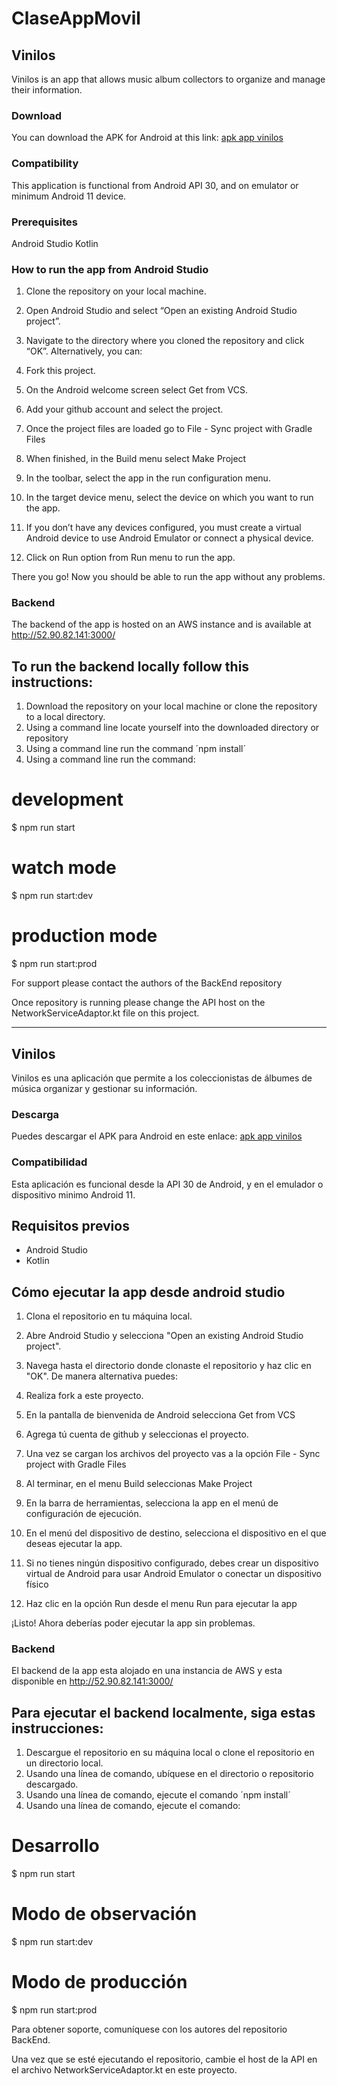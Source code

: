 # ClaseAppMovil

## Vinilos

Vinilos is an app that allows music album collectors to organize and manage their information.

### Download

You can download the APK for Android at this link: [apk app vinilos](https://uniandes-my.sharepoint.com/:u:/g/personal/mr_gomezc1_uniandes_edu_co/EY52XxFMIKFKgMRAer-CeAIB43_K_iMSz_m1sFodYUsAnQ?e=ITLyOe)

### Compatibility
This application is functional from Android API 30, and on emulator or minimum Android 11 device.

### Prerequisites
Android Studio
Kotlin

### How to run the app from Android Studio

  1. Clone the repository on your local machine.
  2. Open Android Studio and select “Open an existing Android Studio project”.
  3. Navigate to the directory where you cloned the repository and click “OK”. 
  Alternatively, you can:
  1. Fork this project.
  2. On the Android welcome screen select Get from VCS.
  3. Add your github account and select the project.
 
  4. Once the project files are loaded go to File - Sync project with Gradle Files
  5. When finished, in the Build menu select Make Project
  6. In the toolbar, select the app in the run configuration menu.
  7. In the target device menu, select the device on which you want to run the app.
  8. If you don’t have any devices configured, you must create a virtual Android device to use Android Emulator or connect a physical device.
  9. Click on Run option from Run menu to run the app.
 
There you go! Now you should be able to run the app without any problems.

### Backend
The backend of the app is hosted on an AWS instance and is available at http://52.90.82.141:3000/

## To run the backend locally follow this instructions:

1. Download the repository on your local machine or clone the repository to a local directory.
2. Using a command line locate yourself into the downloaded directory or repository
3. Using a command line run the command ´npm install´
4. Using a command line run the command:

# development
$ npm run start

# watch mode
$ npm run start:dev

# production mode
$ npm run start:prod

For support please contact the authors of the BackEnd repository

Once repository is running please change the API host on the NetworkServiceAdaptor.kt file on this project.
____________________________________________________________________________________________________________________________

## Vinilos

Vinilos es una aplicación que permite a los coleccionistas de álbumes de música organizar y gestionar su información.

### Descarga

Puedes descargar el APK para Android en este enlace: [apk app vinilos](https://uniandes-my.sharepoint.com/:u:/g/personal/mr_gomezc1_uniandes_edu_co/EY52XxFMIKFKgMRAer-CeAIB43_K_iMSz_m1sFodYUsAnQ?e=ITLyOe)

### Compatibilidad

Esta aplicación es funcional desde la API 30 de Android, y en el emulador o dispositivo minimo Android 11.

## Requisitos previos

- Android Studio
- Kotlin

## Cómo ejecutar la app desde android studio

1. Clona el repositorio en tu máquina local. 
2. Abre Android Studio y selecciona "Open an existing Android Studio project".
3. Navega hasta el directorio donde clonaste el repositorio y haz clic en "OK".
De manera alternativa puedes:
1. Realiza fork a este proyecto.
2. En la pantalla de bienvenida de Android selecciona Get from VCS
3. Agrega tú cuenta de github y seleccionas el proyecto.

4. Una vez se cargan los archivos del proyecto vas a la opción File - Sync project with Gradle Files
5. Al terminar, en el menu Build seleccionas Make Project
6. En la barra de herramientas, selecciona la app en el menú de configuración de ejecución.
7. En el menú del dispositivo de destino, selecciona el dispositivo en el que deseas ejecutar la app.
8. Si no tienes ningún dispositivo configurado, debes crear un dispositivo virtual de Android para usar Android Emulator o conectar un dispositivo físico
10. Haz clic en la opción Run desde el menu Run para ejecutar la app

¡Listo! Ahora deberías poder ejecutar la app sin problemas.

### Backend

El backend de la app esta alojado en una instancia de AWS y esta disponible en http://52.90.82.141:3000/

## Para ejecutar el backend localmente, siga estas instrucciones:

1. Descargue el repositorio en su máquina local o clone el repositorio en un directorio local.
2. Usando una línea de comando, ubíquese en el directorio o repositorio descargado.
3. Usando una línea de comando, ejecute el comando ´npm install´
4. Usando una línea de comando, ejecute el comando:

# Desarrollo
$ npm run start

# Modo de observación
$ npm run start:dev

# Modo de producción
$ npm run start:prod

Para obtener soporte, comuníquese con los autores del repositorio BackEnd.

Una vez que se esté ejecutando el repositorio, cambie el host de la API en el archivo NetworkServiceAdaptor.kt en este proyecto.
